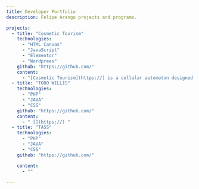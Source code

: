 ```yaml
---
title: Developer Portfolio
description: Felipe Arango projects and programs.

projects:
  - title: "Cosmetic Tourism"
    technologies:
      - "HTML Canvas"
      - "JavaScript"
      - "Elementor"
      - "Wordprees"
    github: "https://github.com/"
    content:
      - "[Cosmetic Tourism](https://) is a cellular automaton designed by the late [](https://)."
  - title: "TODO WILLIS"
    technologies:
      - "PHP"
      - "JAVA"
      - "CSS"
    github: "https://github.com/"
    content:
      - " [](https://) "
  - title: "TASS"
    technologies:
      - "PHP"
      - "JAVA"
      - "CSS"
    github: "https://github.com/"

    content: 
      - ""
      
---
```

